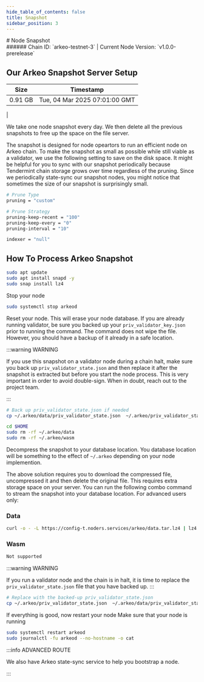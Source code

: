 ```yaml
---
hide_table_of_contents: false
title: Snapshot
sidebar_position: 3
---
```


<div class="h1-with-icon icon-arkeo">
# Node Snapshot
</div>
###### Chain ID: `arkeo-testnet-3` | Current Node Version: `v1.0.0-prerelease`

## Our Arkeo Snapshot Server Setup

| Size   | Timestamp    |
|--------|--------------|
| 0.91 GB | Tue, 04 Mar 2025 07:01:00 GMT  |


We take one node snapshot every day. We then delete all the previous snapshots to free up the space on the file server.

The snapshot is designed for node opeartors to run an efficient node on Arkeo chain. To make the snapshot as small as possible while still viable as a validator, we use the following setting to save on the disk space. It might be helpful for you to sync with our snapshot periodically because Tendermint chain storage grows over time regardless of the pruning. Since we periodically state-sync our snapshot nodes, you might notice that sometimes the size of our snapshot is surprisingly small.

```bash title="app.toml"
# Prune Type
pruning = "custom"

# Prune Strategy
pruning-keep-recent = "100"
pruning-keep-every = "0"
pruning-interval = "10"
```

```bash title="config.toml"
indexer = "null"
```

## How To Process Arkeo Snapshot
```bash
sudo apt update
sudo apt install snapd -y
sudo snap install lz4
```

Stop your node
```bash
sudo systemctl stop arkeod
```
Reset your node. This will erase your node database. If you are already running validator, be sure you backed up your `priv_validator_key.json` prior to running the command. The command does not wipe the file. However, you should have a backup of it already in a safe location.

:::warning WARNING

If you use this snapshot on a validator node during a chain halt, make sure you back up `priv_validator_state.json` and then replace it after the snapshot is extracted but before you start the node process. This is very important in order to avoid double-sign. When in doubt, reach out to the project team.

:::

```bash
# Back up priv_validator_state.json if needed
cp ~/.arkeo/data/priv_validator_state.json  ~/.arkeo/priv_validator_state.json

cd $HOME
sudo rm -rf ~/.arkeo/data
sudo rm -rf ~/.arkeo/wasm
```

Decompress the snapshot to your database location. You database location will be something to the effect of `~/.arkeo` depending on your node implemention.

The above solution requires you to download the compressed file, uncompressed it and then delete the original file. This requires extra storage space on your server. You can run the following combo command to stream the snapshot into your database location. For advanced users only:
### Data
```bash
curl -o - -L https://config-t.noders.services/arkeo/data.tar.lz4 | lz4 -d | tar -x -C ~/.arkeo
```
### Wasm
```bash
Not supported
```

:::warning WARNING

If you run a validator node and the chain is in halt, it is time to replace the `priv_validator_state.json` file that you have backed up.
:::

```bash
# Replace with the backed-up priv_validator_state.json
cp ~/.arkeo/priv_validator_state.json  ~/.arkeo/data/priv_validator_state.json
```

If everything is good, now restart your node
Make sure that your node is running

```bash
sudo systemctl restart arkeod
sudo journalctl -fu arkeod --no-hostname -o cat
```

:::info ADVANCED ROUTE

We also have Arkeo state-sync service to help you bootstrap a node.

:::